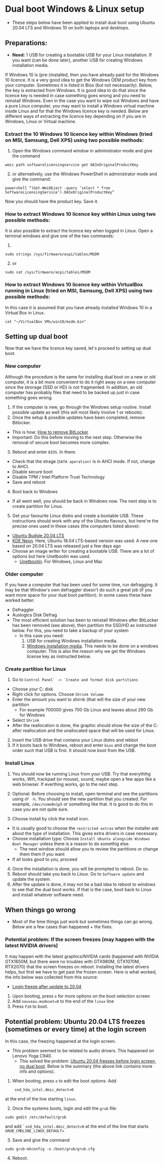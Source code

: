 # Dual boot Windows & Linux setup

- These steps below have been applied to install dual boot using Ubuntu 20.04 LTS and Windows 10 on both laptops and desktops.

## Preparations:

- **Need:** 1 USB for creating a bootable USB for your Linux installation. If you want (can be done later), another USB for creating Windows installation media.

    
If Windows 10 is (pre-)installed, then you have already paid for the Windows 10 licence. It is a very good idea to get the Windows OEM product key from your computer. Sometimes it is listed in Bios (but not necessarily). Below, the key is extracted from Windows. It is good idea to do that since the licence key is needed in case something goes wrong and you need to reinstall Windows. Even in the case you want to wipe out Windows and have a pure Linux computer, you may want to install a Windows virtual machine inside Linux and for that the Windows licence key is needed. Below are different ways of extracting the licence key depending on if you are in Windows, Linux or Virtual machine.

### Extract the 10 Windows 10 licence key within Windows (tried on MSI, Samsung, Dell XPS) using two possible methods:


1. Open the Windows command window in administrator mode and give the command

```
wmic path softwarelicensingservice get OA3xOriginalProductKey
```

2. or alternatively, use the Windows PowerShell in administrator mode and give the command:

```
powershell “(Get-WmiObject -query ‘select * from SoftwareLicensingService’).OA3xOriginalProductKey”
```

Now you should have the product key. Save it.

### How to extract Windows 10 licence key within Linux using two possible methods:
It is also possible to extract the licence key when logged in Linux.
Open a terminal windows and give one of the two commands:

1.
```
sudo strings /sys/firmware/acpi/tables/MSDM
```

2. or

```
sudo cat /sys/firmware/acpi/tables/MSDM

```

### How to extract Windows 10 licence key within VirtualBox running in Linux (tried on MSI, Samsung, Dell XPS) using two possible methods:
In this case it is assumed that you have already installed Windows 10 in a Virtual Box in Linux.

```
cat "~/VirtualBox VMs/win10/msdm.bin"
```

## Setting up dual boot

Now that we have the licence key saved, let's proceed to setting up dual boot.

### New computer
Although the procedure is the same for installing dual boot on a new or old computer, it is a bit more convenient to do it right away on a new computer since the strorage (SSD or HD) is not fragmented. In addition, an old computer has probably files that need to be backed up just in case something goes wrong.

1. If the computer is new, go through the Windows setup routine. Install possible update as well (this will most likely involve 1 or reboots).
2. Once the setup & possible updates have been completed, remove Bitlocker. 
 - This is how: [How to remove BitLocker](windows/bitlocker.md)
 - Important: Do this before moving to the next step. Otherwise the removal of secure boot becomes more complex.
3. Reboot and enter `BIOS`. In there:
  - Check that the strage (`SATA operation)` is in AHCI mode. If not, change to AHCI.
  - Disable secure boot 
  - Disable TPM  / Intel Platform Trust Technology
  - Save and reboot
4. Boot back to Windows
  - If all went well, you should be back in Windows now. The next step is to create partition for Linux.
5. Get your favourite Linux distro and create a bootable USB. These instructions should work with any of the Ubuntu flavours, but here're the precise ones used in these cases (the computers listed above):
  - [Ubuntu Budgie 20.04 LTS](https://ubuntubudgie.org/downloads/)
  - [KDE Neon](https://neon.kde.org/download). Here, Ubuntu 18.04 LTS-based version was used. A new one based on 20.04 LTS was released just a few days ago
  - Choose an image writer for creating a bootable USB. There are a lot of options but here Unetbootin was used.
    - [Unetbootin](https://unetbootin.github.io/). For Windows, Linux and Mac

### Older computer

If you have a computer that has been used for some time, run defragging. It may be that Window's own defraggler doesn't do such a great job (if you want more space for your dual boot partition). In some cases these have worked better:
  - Defraggler
  - Auslogics Disk Defrag
  - The most efficient solution has been to reinstall Windows after BitLocker has been removed (see above), then partition the SSD/HD as instructed below. For this, you need to take a backup of your system
      - In this case you need: 
         1. USB for creating Windows installation media.
         2.  [Windows installation media](https://support.microsoft.com/en-ca/help/15088/windows-10-create-installation-media). This needs to be done on a windows computer. This is also the reason why we get the Windows license key as instructed below.

### Create partition for Linux

1. Go to 
```Control Panel` -> `Create and format disk partitions```

  - Choose your C: disk
  - Right click for options. Choose `Shrink Volume`
  - Enter the amount you want to shirnk (that will the size of your new partition
     - For example 700000 gives 700 Gb Linux and leaves about 260 Gb for Windows
  - Select `Shrink`
  - After the reallocation is done, the graphic should show the size of the C: after reallocation and the unallocated space that will be used for Linux.
  
2. Insert the USB drive that contains your Linux distro and rebbot
3. If it boots back to Windows, reboot and enter `bios` and change the boot order such that USB is first. It should now boot from the USB.

### Install Linux

1. You should now be running Linux from your USB. Try that everythihg works, Wifi, trackpad (or mouse), sound, maybe open a few apps like a web browser. If everthing works, go to the next step.

2. Optional: Before choosing to install, open terminal and see the partitions using `df -h`. You should see the new partition that you created. For example, `/dev/nvme0n1p5` or something like that. It is good to do this in case you are not quite sure. 

3. Choose install by click the install icon. 
 - It is usually good to choose the `restricted extras` when the installer ask about the type of installation. This gives extra drivers in case necessary.
 - Choose installation type: Choose `Install Ubuntu alongside Windows Boot Manager` unless there is a reason to do somethig else.
   - The next window should allow you to review the partitions or change them them if you want
 - If all looks good to you, proceed  

4. Once the installation is done, you will be prompted to reboot. Do so.
5. Reboot should take you back to Linux. Go to `Software update` and update the system.
6. After the update is done, it may not be a bad idea to reboot to windows to see that the dual boot works. If that is the case, boot back to Linux and install whatever software need.



## When things go wrong

- Most of the time things just work but sometimes things can go wrong. Below are a few cases than happened + the fixes.

### Potential problem: If the screen freezes (may happen with the latest NVIDIA drivers)

It may happen with the latest graphics/NVIDIA cards (happened with NVIDIA GTX1650M, but there were no troubles with GTX980M, GTX1070M, RTX2070) that the screen freezes on reboot. Installing the latest drivers helps, but first we have to get past the frozen screen. Here is what worked, the info below was collected from this source: 

- [Login freeze after update to 20.04](https://askubuntu.com/questions/1229933/login-freeze-after-update-to-20-04)

1. Upon booting, press `e` for more options on the boot selection screen
2. Add `nouveau.modeset=0` to the end of the `linux` line 
3. Press `F10` to boot.


## Potential problem: Ubuntu 20.04 LTS freezes (sometimes or every time) at the login screen

In this case, the freezing happened at the login screen. 

- This problem seemed to be related to audio drivers. This happened on Lenovo Yoga C940. 
  - This solved the problem: [Ubuntu 20.04 freezes before login screen, no dual boot](https://askubuntu.com/questions/1241151/ubuntu-20-04-freezes-before-login-screen-no-dual-boot). Below is the summary (the above link contains more info and options).

1. When booting, press `e` to edit the boot options. Add 
    ```
     snd_hda_intel.dmic_detect=0
    ```
at the end of the line starting `linux`. 

2. Once the systems boots, login and edit the `grub` file:
```
sudo gedit /etc/default/grub
```
and add `
```snd_hda_intel.dmic_detect=0``` 
at the end of the line that starts
```GRUB_CMDLINE_LINUX_DEFAULT=```

3. Save and give the command
```
sudo grub-mkconfig -o /boot/grub/grub.cfg
```
4. Reboot.

